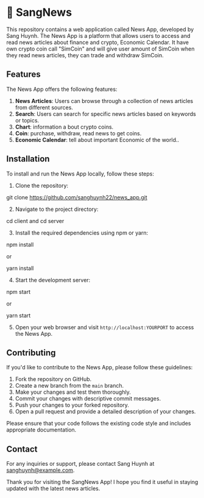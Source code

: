# 📰 SangNews

This repository contains a web application called News App, developed by Sang Huynh. The News App is a platform that allows users to access and read news articles about finance and crypto, Economic Calendar. It have own crypto coin call "SimCoin" and will give user amount of SimCoin when they read news articles, they can trade and withdraw SimCoin.

## Features

The News App offers the following features:

1. **News Articles**: Users can browse through a collection of news articles from different sources.
2. **Search**: Users can search for specific news articles based on keywords or topics.
3. **Chart**: information a bout crypto coins.
4. **Coin**: purchase, withdraw, read news to get coins.
5. **Economic Calendar**: tell about important Economic of the world..

## Installation

To install and run the News App locally, follow these steps:

1. Clone the repository:

git clone https://github.com/sanghuynh22/news_app.git

2. Navigate to the project directory:

cd client and cd server

3. Install the required dependencies using npm or yarn:

npm install

or

yarn install

4. Start the development server:

npm start

or

yarn start

5. Open your web browser and visit `http://localhost:YOURPORT` to access the News App.

## Contributing

If you'd like to contribute to the News App, please follow these guidelines:

1. Fork the repository on GitHub.
2. Create a new branch from the `main` branch.
3. Make your changes and test them thoroughly.
4. Commit your changes with descriptive commit messages.
5. Push your changes to your forked repository.
6. Open a pull request and provide a detailed description of your changes.

Please ensure that your code follows the existing code style and includes appropriate documentation.

## Contact

For any inquiries or support, please contact Sang Huynh at [sanghuynh@example.com](mailto:sanghuynh@example.com).

Thank you for visiting the SangNews App! I hope you find it useful in staying updated with the latest news articles.
